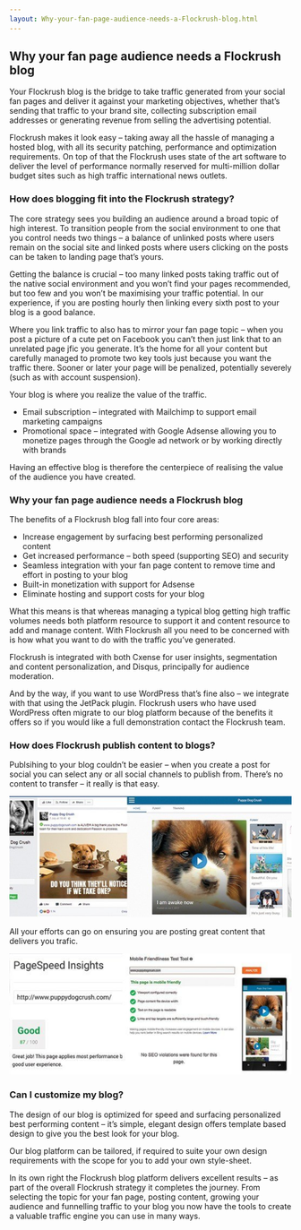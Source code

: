 ```yaml
---
layout: Why-your-fan-page-audience-needs-a-Flockrush-blog.html
---
```


<div class="ui left vertical stripe segment">
  <div class="ui left text container">
  <h2>Why your fan page audience needs a Flockrush blog</h2>
  <p>Your Flockrush blog is the bridge to take traffic generated from your social fan pages and deliver it against your marketing objectives, whether that’s sending that traffic to your brand site, collecting subscription email addresses or generating revenue
  from selling the advertising potential.</p>
  <p>
  Flockrush makes it look easy – taking away all the hassle of managing a hosted blog, with all its security patching, performance and optimization requirements. On top of that the Flockrush uses state of the art software to deliver the level of performance
  normally reserved for multi-million dollar budget sites such as high traffic international news outlets.</p>
  <h3 class="ui header">How does blogging fit into the Flockrush strategy?
</h3>
  <p>The core strategy sees you building an audience around a broad topic of high interest. To transition people from the social environment to one that you control needs two things – a balance of unlinked posts where users remain on the social site and linked
  posts where users clicking on the posts can be taken to landing page that’s yours. </p>
  <p>
  Getting the balance is crucial – too many linked posts taking traffic out of the native social environment and you won’t find your pages recommended, but too few and you won’t be maximising your traffic potential. In our experience, if you are posting
  hourly then linking every sixth post to your blog is a good balance.</p>
  <p>
  Where you link traffic to also has to mirror your fan page topic – when you post a picture of a cute pet on Facebook you can’t then just link that to an unrelated page jfic you generate. It’s the home for all your content but carefully managed to promote
  two key tools just because you want the traffic there. Sooner or later your page will be penalized, potentially severely (such as with account suspension).</p>
  <p>
  Your blog is where you realize the value of the traffic.</p>
  <ul class="ui list p-light-up"><li>Email subscription – integrated with Mailchimp to support email marketing campaigns</li><li>
    Promotional space – integrated with Google Adsense allowing you to monetize pages through the Google ad network or by working directly with brands</li></ul>
  <p>
Having an effective blog is therefore the centerpiece of realising the value of the audience you have created. </p>
  <p></p>
  <h3 class="ui header">Why your fan page audience needs a Flockrush blog
</h3>
  <p>The benefits of a Flockrush blog fall into four core areas:</p>
  <ul class="ui list p-light-up"><li>Increase engagement by surfacing best performing personalized content</li><li>
    Get increased performance – both speed (supporting SEO) and security</li><li>
    Seamless integration with your fan page content to remove time and effort in posting to your blog</li><li>
    Built-in monetization with support for Adsense</li><li>Eliminate hosting and support costs for your blog</li></ul>
  <p>What this means is that whereas managing a typical blog getting high traffic volumes needs both platform resource to support it and content resource to add and manage content. With Flockrush all you need to be concerned with is how what you want to do
  with the traffic you’ve generated.</p>
  <p>
  Flockrush is integrated with both Cxense for user insights, segmentation and content personalization, and Disqus, principally for audience moderation.</p>
  <p>
  And by the way, if you want to use WordPress that’s fine also – we integrate with that using the JetPack plugin. Flockrush users who have used WordPress often migrate to our blog platform because of the benefits it offers so if you would like a full demonstration
  contact the Flockrush team.</p>
  <h3 class="ui header">How does Flockrush publish content to blogs?</h3>
  <p>Publsihing to your blog couldn’t be easier – when you create a post for social you can select any or all social channels to publish from. There’s no content to transfer – it really is that easy.</p>
  <p><img class="ui fluid image" src="/img/flockrush-BLOG-SOCIAL.jpg" alt="Flockrush Blog and Social imagary"></p>
  <p>All your efforts can go on ensuring you are posting great content that delivers you trafic.</p>
  <p><img class="ui fluid image" src="/img/resources/Posts/flockrush-blog-mobile-friendliness-and-speed-test.jpg" alt="Flockrush Blog and Mobile Friendliness and Speed Test Results"></p>
  <h3 class="ui header">Can I customize my blog?</h3>
  <p>The design of our blog is optimized for speed and surfacing personalized best performing content – it’s simple, elegant design offers template based design to give you the best look for your blog.</p>
  <p>Our blog platform can be tailored, if required to suite your own design requirements with the scope for you to add your own style-sheet. </p>
  <p>In its own right the Flockrush blog platform delivers excellent results – as part of the overall Flockrush strategy it completes the journey. From selecting the topic for your fan page, posting content, growing your audience and funnelling traffic to
  your blog you now have the tools to create a valuable traffic engine you can use in many ways.</p>
</div>
</div>
